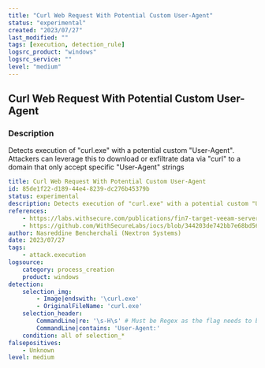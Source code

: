 ```yaml
---
title: "Curl Web Request With Potential Custom User-Agent"
status: "experimental"
created: "2023/07/27"
last_modified: ""
tags: [execution, detection_rule]
logsrc_product: "windows"
logsrc_service: ""
level: "medium"
---
```


## Curl Web Request With Potential Custom User-Agent

### Description

Detects execution of "curl.exe" with a potential custom "User-Agent". Attackers can leverage this to download or exfiltrate data via "curl" to a domain that only accept specific "User-Agent" strings

```yml
title: Curl Web Request With Potential Custom User-Agent
id: 85de1f22-d189-44e4-8239-dc276b45379b
status: experimental
description: Detects execution of "curl.exe" with a potential custom "User-Agent". Attackers can leverage this to download or exfiltrate data via "curl" to a domain that only accept specific "User-Agent" strings
references:
    - https://labs.withsecure.com/publications/fin7-target-veeam-servers
    - https://github.com/WithSecureLabs/iocs/blob/344203de742bb7e68bd56618f66d34be95a9f9fc/FIN7VEEAM/iocs.csv
author: Nasreddine Bencherchali (Nextron Systems)
date: 2023/07/27
tags:
    - attack.execution
logsource:
    category: process_creation
    product: windows
detection:
    selection_img:
        - Image|endswith: '\curl.exe'
        - OriginalFileName: 'curl.exe'
    selection_header:
        CommandLine|re: '\s-H\s' # Must be Regex as the flag needs to be case sensitive
        CommandLine|contains: 'User-Agent:'
    condition: all of selection_*
falsepositives:
    - Unknown
level: medium

```
